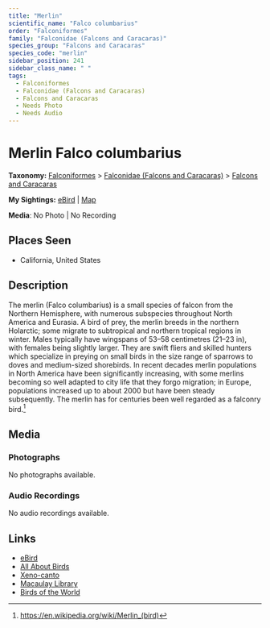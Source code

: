 ```yaml
---
title: "Merlin"
scientific_name: "Falco columbarius"
order: "Falconiformes"
family: "Falconidae (Falcons and Caracaras)"
species_group: "Falcons and Caracaras"
species_code: "merlin"
sidebar_position: 241
sidebar_class_name: " "
tags: 
  - Falconiformes
  - Falconidae (Falcons and Caracaras)
  - Falcons and Caracaras
  - Needs Photo
  - Needs Audio
---
```


# Merlin <span className='sci_name'>Falco columbarius</span>

**Taxonomy:** [Falconiformes](/tags/falconiformes) > [Falconidae (Falcons and Caracaras)](/tags/falconidae-falcons-and-caracaras) > [Falcons and Caracaras](/tags/falcons-and-caracaras)

**My Sightings:** [eBird](https://ebird.org/lifelist?r=world&time=life&spp=merlin) | [Map](/map?species_code=merlin)

**Media**: No Photo | No Recording

## Places Seen

* California, United States

## Description
The merlin (Falco columbarius) is a small species of falcon from the Northern Hemisphere, with numerous subspecies throughout North America and Eurasia. A bird of prey, the merlin breeds in the northern Holarctic; some migrate to subtropical and northern tropical regions in winter.  Males typically have wingspans of 53–58 centimetres (21–23 in), with females being slightly larger. They are swift fliers and skilled hunters which specialize in preying on small birds in the size range of sparrows to doves and medium-sized shorebirds. In recent decades merlin populations in North America have been significantly increasing, with some merlins becoming so well adapted to city life that they forgo migration; in Europe, populations increased up to about 2000 but have been steady subsequently. The merlin has for centuries been well regarded as a falconry bird.[^1]

[^1]: https://en.wikipedia.org/wiki/Merlin_(bird)

## Media
### Photographs
No photographs available.

### Audio Recordings
No audio recordings available.

## Links
* [eBird](https://ebird.org/species/merlin) 
* [All About Birds](https://www.allaboutbirds.org/guide/merlin) 
* [Xeno-canto](https://www.xeno-canto.org/species/falco-columbarius) 
* [Macaulay Library](https://search.macaulaylibrary.org/catalog?taxonCode=merlin&sort=rating_rank_desc)
* [Birds of the World](https://birdsoftheworld.org/bow/species/merlin)
